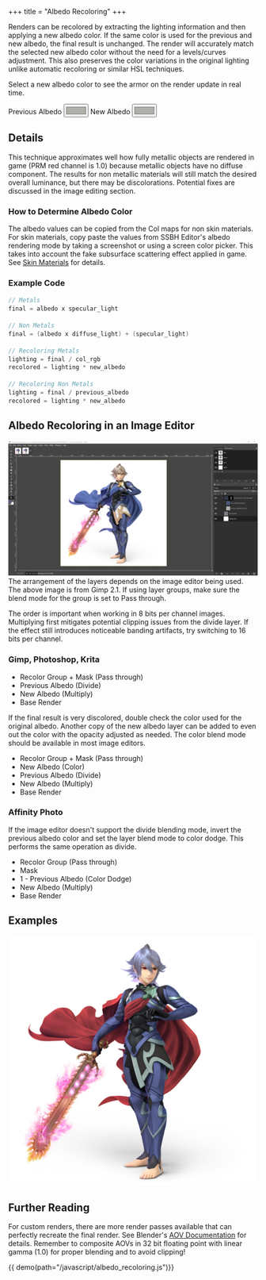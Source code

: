 +++
title = "Albedo Recoloring"
+++
<style>
    #imgCanvas {
        width: 50%;
    }
</style>
Renders can be recolored by extracting the lighting information and then applying a new albedo color.
If the same color is used for the previous and new albedo, the final result is unchanged.
The render will accurately match the selected new albedo color without the need for a levels/curves adjustment.
This also preserves the color variations in the original lighting unlike automatic recoloring or similar HSL techniques.

<canvas id="imgCanvas"></canvas>
<p>Select a new albedo color to see the armor on the render update in real time.</p>
<form>
    <label for="albedo">Previous Albedo</label>
    <input type="color" id="albedo" name="albedo" value="#B0AFA9">
    <label for="newAlbedo">New Albedo</label>
    <input type="color" id="newAlbedo" name="newAlbedo" value="#B0AFA9">
</form>

## Details
This technique approximates well how fully metallic objects are rendered in game (PRM red channel is 1.0) because
metallic objects have no diffuse component. The results for non metallic materials will still match the desired overall luminance,
but there may be discolorations. Potential fixes are discussed in the image editing section.

### How to Determine Albedo Color
The albedo values can be copied from the Col maps for non skin materials. For skin materials, copy paste the values from
SSBH Editor's albedo rendering mode by taking a screenshot or using a screen color picker. This takes into account the fake subsurface scattering effect applied in game.
See [Skin Materials](skin_materials) for details.

### Example Code
```c
// Metals
final = albedo x specular_light

// Non Metals
final = (albedo x diffuse_light) + (specular_light)

// Recoloring Metals
lighting = final / col_rgb
recolored = lighting * new_albedo

// Recoloring Non Metals
lighting = final / previous_albedo
recolored = lighting * new_albedo
```

## Albedo Recoloring in an Image Editor
<img src="gimp_2_1.jpg" height="auto" width="auto">
The arrangement of the layers depends on the image editor being used. The above image is from Gimp 2.1.
If using layer groups, make sure the blend mode for the group is set to Pass through.

The order is important when working in 8 bits per channel images. Multiplying first mitigates potential clipping issues
from the divide layer.
If the effect still introduces noticeable banding artifacts, try switching to 16 bits per channel.

### Gimp, Photoshop, Krita
- Recolor Group + Mask (Pass through)
- Previous Albedo (Divide)
- New Albedo (Multiply)
- Base Render

If the final result is very discolored, double check the color used for the original albedo.
Another copy of the new albedo layer can be added to even out the color with the opacity adjusted as needed.
The color blend mode should be available in most image editors.

- Recolor Group + Mask (Pass through)
- New Albedo (Color)
- Previous Albedo (Divide)
- New Albedo (Multiply)
- Base Render

### Affinity Photo
If the image editor doesn't support the divide blending mode, invert the previous albedo color and set the layer blend
mode to color dodge. This performs the same operation as divide.

- Recolor Group (Pass through)
- Mask
- 1 - Previous Albedo (Color Dodge)
- New Albedo (Multiply)
- Base Render

## Examples
<div class="col-lg-7">
    <img class="img-fluid" src="corrin_m_c04.jpg">
</div>

## Further Reading
For custom renders, there are more render passes available that can perfectly recreate the final render.
See Blender's <a href="https://docs.blender.org/manual/en/latest/render/layers/passes.html#combining"
    target="_blank">AOV Documentation</a>
for details. Remember to composite AOVs in 32 bit floating point with linear gamma (1.0) for proper blending and to
avoid clipping!

{{ demo(path="/javascript/albedo_recoloring.js")}}
